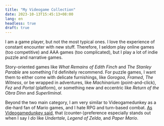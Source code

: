 ```yaml
---
title: "My Videogame Collection"
date: 2023-10-13T15:45:13+08:00
lang: en
headless: true
draft: true
---
```


I am a game player, but not the most typical ones.
I love the experience of constant encounter with new stuff.
Therefore, I seldom play online games (too competitive) and AAA games (too complicated),
but I play a lot of indie puzzle and narrative games.

Story-oriented games like *What Remains of Edith Finch* and *The Stanley Parable* are something I'd definitely recommend.
For puzzle games, I want them to either come with delicate furnishings,
like *Gorogoa*, *Framed*, *The Witness*,
or be wrapped in adventures, like *Machinarium* (point-and-click),
*Fez* and *Portal* (platform),
or something new and eccentric like *Return of the Obra Dinn* and *Superliminal*.

Beyond the two main category, I am very similar to Videogamedunkey as a die-hard fan of Mario games, and I hate RPG and turn-based combat.
[As Videogamedunkey said](https://youtu.be/lG2dXobAXLI?si=x2fOH8yolH9eSs5t&t=71),
that (counter-)preference especially stands out when I say I *do* like *Undertale*, *Legend of Zelda*, and *Paper Mario*.